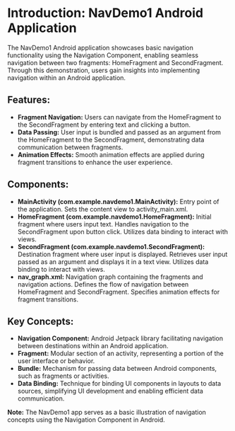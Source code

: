 <h1>Introduction: NavDemo1 Android Application</h1>

<p>The NavDemo1 Android application showcases basic navigation functionality using the Navigation Component, enabling seamless navigation between two fragments: HomeFragment and SecondFragment. Through this demonstration, users gain insights into implementing navigation within an Android application.</p>

<h2>Features:</h2>
<ul>
  <li><strong>Fragment Navigation:</strong> Users can navigate from the HomeFragment to the SecondFragment by entering text and clicking a button.</li>
  <li><strong>Data Passing:</strong> User input is bundled and passed as an argument from the HomeFragment to the SecondFragment, demonstrating data communication between fragments.</li>
  <li><strong>Animation Effects:</strong> Smooth animation effects are applied during fragment transitions to enhance the user experience.</li>
</ul>

<h2>Components:</h2>
<ul>
  <li><strong>MainActivity (com.example.navdemo1.MainActivity):</strong> Entry point of the application. Sets the content view to activity_main.xml.</li>
  <li><strong>HomeFragment (com.example.navdemo1.HomeFragment):</strong> Initial fragment where users input text. Handles navigation to the SecondFragment upon button click. Utilizes data binding to interact with views.</li>
  <li><strong>SecondFragment (com.example.navdemo1.SecondFragment):</strong> Destination fragment where user input is displayed. Retrieves user input passed as an argument and displays it in a text view. Utilizes data binding to interact with views.</li>
  <li><strong>nav_graph.xml:</strong> Navigation graph containing the fragments and navigation actions. Defines the flow of navigation between HomeFragment and SecondFragment. Specifies animation effects for fragment transitions.</li>
</ul>

<h2>Key Concepts:</h2>
<ul>
  <li><strong>Navigation Component:</strong> Android Jetpack library facilitating navigation between destinations within an Android application.</li>
  <li><strong>Fragment:</strong> Modular section of an activity, representing a portion of the user interface or behavior.</li>
  <li><strong>Bundle:</strong> Mechanism for passing data between Android components, such as fragments or activities.</li>
  <li><strong>Data Binding:</strong> Technique for binding UI components in layouts to data sources, simplifying UI development and enabling efficient data communication.</li>
</ul>

<p><strong>Note:</strong> The NavDemo1 app serves as a basic illustration of navigation concepts using the Navigation Component in Android.</p>
